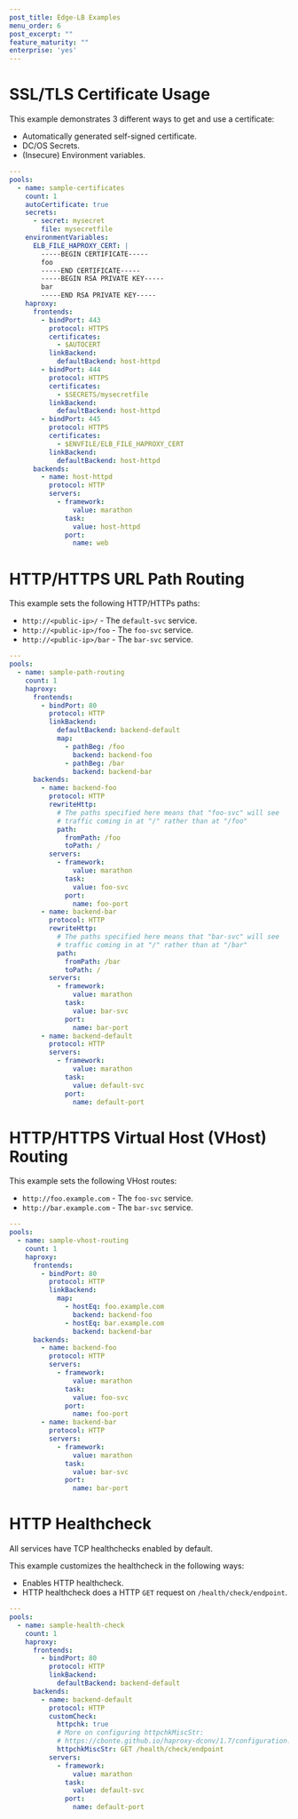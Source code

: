 ```yaml
---
post_title: Edge-LB Examples
menu_order: 6
post_excerpt: ""
feature_maturity: ""
enterprise: 'yes'
---
```


# <a name="sample-certificates"></a>SSL/TLS Certificate Usage

This example demonstrates 3 different ways to get and use a certificate:

- Automatically generated self-signed certificate.
- DC/OS Secrets.
- (Insecure) Environment variables.

```yaml
---
pools:
  - name: sample-certificates
    count: 1
    autoCertificate: true
    secrets:
      - secret: mysecret
        file: mysecretfile
    environmentVariables:
      ELB_FILE_HAPROXY_CERT: |
        -----BEGIN CERTIFICATE-----
        foo
        -----END CERTIFICATE-----
        -----BEGIN RSA PRIVATE KEY-----
        bar
        -----END RSA PRIVATE KEY-----
    haproxy:
      frontends:
        - bindPort: 443
          protocol: HTTPS
          certificates:
            - $AUTOCERT
          linkBackend:
            defaultBackend: host-httpd
        - bindPort: 444
          protocol: HTTPS
          certificates:
            - $SECRETS/mysecretfile
          linkBackend:
            defaultBackend: host-httpd
        - bindPort: 445
          protocol: HTTPS
          certificates:
            - $ENVFILE/ELB_FILE_HAPROXY_CERT
          linkBackend:
            defaultBackend: host-httpd
      backends:
        - name: host-httpd
          protocol: HTTP
          servers:
            - framework:
                value: marathon
              task:
                value: host-httpd
              port:
                name: web
```

# <a name="http-path"></a>HTTP/HTTPS URL Path Routing

This example sets the following HTTP/HTTPs paths:

- `http://<public-ip>/` - The `default-svc` service.
- `http://<public-ip>/foo` - The `foo-svc` service.
- `http://<public-ip>/bar` - The `bar-svc` service.

```yaml
---
pools:
  - name: sample-path-routing
    count: 1
    haproxy:
      frontends:
        - bindPort: 80
          protocol: HTTP
          linkBackend:
            defaultBackend: backend-default
            map:
              - pathBeg: /foo
                backend: backend-foo
              - pathBeg: /bar
                backend: backend-bar
      backends:
        - name: backend-foo
          protocol: HTTP
          rewriteHttp:
            # The paths specified here means that "foo-svc" will see
            # traffic coming in at "/" rather than at "/foo"
            path:
              fromPath: /foo
              toPath: /
          servers:
            - framework:
                value: marathon
              task:
                value: foo-svc
              port:
                name: foo-port
        - name: backend-bar
          protocol: HTTP
          rewriteHttp:
            # The paths specified here means that "bar-svc" will see
            # traffic coming in at "/" rather than at "/bar"
            path:
              fromPath: /bar
              toPath: /
          servers:
            - framework:
                value: marathon
              task:
                value: bar-svc
              port:
                name: bar-port
        - name: backend-default
          protocol: HTTP
          servers:
            - framework:
                value: marathon
              task:
                value: default-svc
              port:
                name: default-port
```

# <a name="http-vhost"></a>HTTP/HTTPS Virtual Host (VHost) Routing

This example sets the following VHost routes:

- `http://foo.example.com` - The `foo-svc` service.
- `http://bar.example.com` - The `bar-svc` service.

```yaml
---
pools:
  - name: sample-vhost-routing
    count: 1
    haproxy:
      frontends:
        - bindPort: 80
          protocol: HTTP
          linkBackend:
            map:
              - hostEq: foo.example.com
                backend: backend-foo
              - hostEq: bar.example.com
                backend: backend-bar
      backends:
        - name: backend-foo
          protocol: HTTP
          servers:
            - framework:
                value: marathon
              task:
                value: foo-svc
              port:
                name: foo-port
        - name: backend-bar
          protocol: HTTP
          servers:
            - framework:
                value: marathon
              task:
                value: bar-svc
              port:
                name: bar-port
```

# <a name="http-healthcheck"></a>HTTP Healthcheck

All services have TCP healthchecks enabled by default.

This example customizes the healthcheck in the following ways:
- Enables HTTP healthcheck.
- HTTP healthcheck does a HTTP `GET` request on `/health/check/endpoint`.

```yaml
---
pools:
  - name: sample-health-check
    count: 1
    haproxy:
      frontends:
        - bindPort: 80
          protocol: HTTP
          linkBackend:
            defaultBackend: backend-default
      backends:
        - name: backend-default
          protocol: HTTP
          customCheck:
            httpchk: true
            # More on configuring httpchkMiscStr:
            # https://cbonte.github.io/haproxy-dconv/1.7/configuration.html#option%20httpchk
            httpchkMiscStr: GET /health/check/endpoint
          servers:
            - framework:
                value: marathon
              task:
                value: default-svc
              port:
                name: default-port
```
